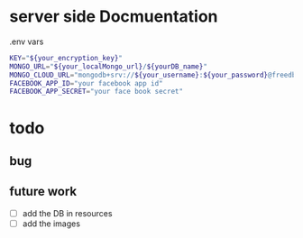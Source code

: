 # server side Docmuentation

.env vars

```bash
KEY="${your_encryption_key}"
MONGO_URL="${your_localMongo_url}/${yourDB_name}"
MONGO_CLOUD_URL="mongodb+srv://${your_username}:${your_password}@freedbfrommongo.pebbk.mongodb.net/${yourDB_name}?retryWrites=true&w=majority"
FACEBOOK_APP_ID="your facebook app id"
FACEBOOK_APP_SECRET="your face book secret"
```

# todo

## bug

## future work

- [ ] add the DB in resources
- [ ] add the images
